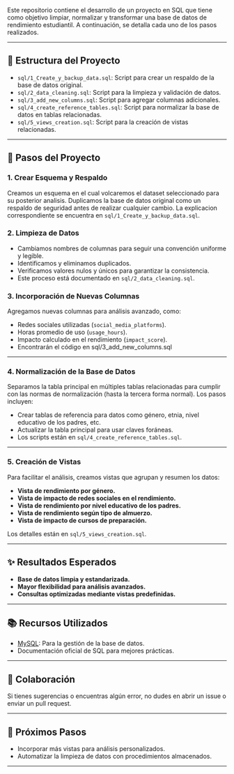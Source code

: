 
Este repositorio contiene el desarrollo de un proyecto en SQL que tiene como objetivo limpiar, normalizar y transformar una base de datos de rendimiento estudiantil. A continuación, se detalla cada uno de los pasos realizados.

---

## 📁 Estructura del Proyecto

- `sql/1_Create_y_backup_data.sql`: Script para crear un respaldo de la base de datos original.
- `sql/2_data_cleaning.sql`: Script para la limpieza y validación de datos.
- `sql/3_add_new_columns.sql`: Script para agregar columnas adicionales.
- `sql/4_create_reference_tables.sql`: Script para normalizar la base de datos en tablas relacionadas.
- `sql/5_views_creation.sql`: Script para la creación de vistas relacionadas.


---

## 🚀 Pasos del Proyecto

### **1. Crear Esquema y Respaldo**
Creamos un esquema en el cual volcaremos el dataset seleccionado para su posterior analisis.
Duplicamos la base de datos original como un respaldo de seguridad antes de realizar cualquier cambio. La explicacion correspondiente se encuentra en `sql/1_Create_y_backup_data.sql`.

### **2. Limpieza de Datos**
- Cambiamos nombres de columnas para seguir una convención uniforme y legible.
- Identificamos y eliminamos duplicados.
- Verificamos valores nulos y únicos para garantizar la consistencia.
- Este proceso está documentado en `sql/2_data_cleaning.sql`.

### **3. Incorporación de Nuevas Columnas**
Agregamos nuevas columnas para análisis avanzado, como:
- Redes sociales utilizadas (`social_media_platforms`).
- Horas promedio de uso (`usage_hours`).
- Impacto calculado en el rendimiento (`impact_score`).
- Encontrarán el código en sql/3_add_new_columns.sql

---

### **4. Normalización de la Base de Datos**
Separamos la tabla principal en múltiples tablas relacionadas para cumplir con las normas de normalización (hasta la tercera forma normal). Los pasos incluyen:
- Crear tablas de referencia para datos como género, etnia, nivel educativo de los padres, etc.
- Actualizar la tabla principal para usar claves foráneas.
- Los scripts están en `sql/4_create_reference_tables.sql`.

---

### **5. Creación de Vistas**
Para facilitar el análisis, creamos vistas que agrupan y resumen los datos:
- **Vista de rendimiento por género.**
- **Vista de impacto de redes sociales en el rendimiento.**
- **Vista de rendimiento por nivel educativo de los padres.**
- **Vista de rendimiento según tipo de almuerzo.**
- **Vista de impacto de cursos de preparación.**

Los detalles están en `sql/5_views_creation.sql`.

---

## ✨ Resultados Esperados
- **Base de datos limpia y estandarizada.**
- **Mayor flexibilidad para análisis avanzados.**
- **Consultas optimizadas mediante vistas predefinidas.**

---

## 📚 Recursos Utilizados
- [MySQL](https://www.mysql.com/): Para la gestión de la base de datos.
- Documentación oficial de SQL para mejores prácticas.

---

## 🙌 Colaboración
Si tienes sugerencias o encuentras algún error, no dudes en abrir un issue o enviar un pull request.

---

## 🎯 Próximos Pasos
- Incorporar más vistas para análisis personalizados.
- Automatizar la limpieza de datos con procedimientos almacenados.

---

